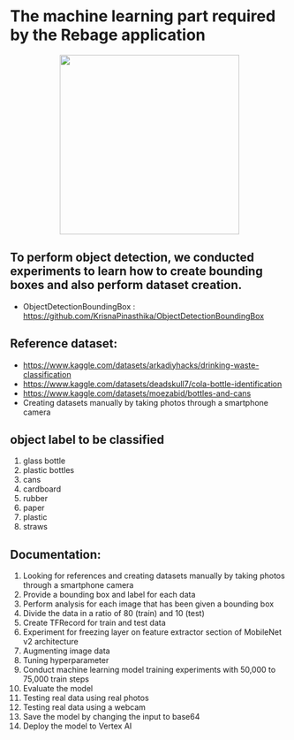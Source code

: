 # The machine learning part required by the Rebage application

<p align="center" ><img src="https://upload.wikimedia.org/wikipedia/commons/thumb/a/ab/TensorFlow_logo.svg/512px-TensorFlow_logo.svg.png?20211220215155" width="325"/> </p>

## To perform object detection, we conducted experiments to learn how to create bounding boxes and also perform dataset creation.

-   ObjectDetectionBoundingBox : https://github.com/KrisnaPinasthika/ObjectDetectionBoundingBox

## Reference dataset:

-   https://www.kaggle.com/datasets/arkadiyhacks/drinking-waste-classification
-   https://www.kaggle.com/datasets/deadskull7/cola-bottle-identification
-   https://www.kaggle.com/datasets/moezabid/bottles-and-cans
-   Creating datasets manually by taking photos through a smartphone camera

## object label to be classified

1. glass bottle
2. plastic bottles
3. cans
4. cardboard
5. rubber
6. paper
7. plastic
8. straws

## Documentation:

1. Looking for references and creating datasets manually by taking photos through a smartphone camera
2. Provide a bounding box and label for each data
3. Perform analysis for each image that has been given a bounding box
4. Divide the data in a ratio of 80 (train) and 10 (test)
5. Create TFRecord for train and test data
6. Experiment for freezing layer on feature extractor section of MobileNet v2 architecture
7. Augmenting image data
8. Tuning hyperparameter
9. Conduct machine learning model training experiments with 50,000 to 75,000 train steps
10. Evaluate the model
11. Testing real data using real photos
12. Testing real data using a webcam
13. Save the model by changing the input to base64
14. Deploy the model to Vertex AI

